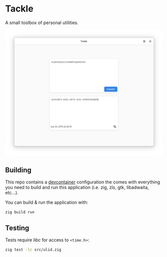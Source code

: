 # Tackle

A small toolbox of personal utilities.

![screenshot](./data/screenshot.png)

## Building

This repo contains a [devcontainer](https://containers.dev/) configuration the comes with everything you need to build and run this application (i.e. zig, zls, gtk, libadwaita, etc...).

You can build & run the application with:

```sh
zig build run
```

## Testing

Tests require _libc_ for access to `<time.h>`:

```sh
zig test -lc src/ulid.zig
```
